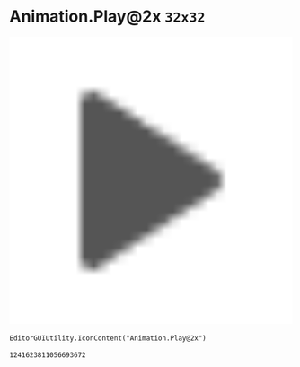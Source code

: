 # Animation.Play@2x `32x32`
<img src="/img/Animation.Play@2x.png" width=512 height=512>

``` CSharp
EditorGUIUtility.IconContent("Animation.Play@2x")
```
```
1241623811056693672
```
